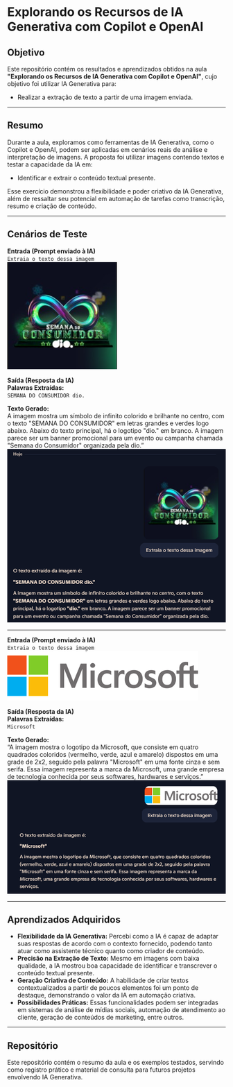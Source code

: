 # Explorando os Recursos de IA Generativa com Copilot e OpenAI

## Objetivo

Este repositório contém os resultados e aprendizados obtidos na aula **"Explorando os Recursos de IA Generativa com Copilot e OpenAI"**, cujo objetivo foi utilizar IA Generativa para:

- Realizar a extração de texto a partir de uma imagem enviada.

---

## Resumo

Durante a aula, exploramos como ferramentas de IA Generativa, como o Copilot e OpenAI, podem ser aplicadas em cenários reais de análise e interpretação de imagens. A proposta foi utilizar imagens contendo textos e testar a capacidade da IA em:

- Identificar e extrair o conteúdo textual presente.

Esse exercício demonstrou a flexibilidade e poder criativo da IA Generativa, além de ressaltar seu potencial em automação de tarefas como transcrição, resumo e criação de conteúdo.

---

## Cenários de Teste

**Entrada (Prompt enviado à IA)**  
`Extraia o texto dessa imagem`  
![alt text](inputs/input1.png)

**Saída (Resposta da IA)**  
**Palavras Extraídas:**  
`SEMANA DO CONSUMIDOR dio.`

**Texto Gerado:**  
A imagem mostra um símbolo de infinito colorido e brilhante no centro, com o texto "SEMANA DO CONSUMIDOR" em letras grandes e verdes logo abaixo. Abaixo do texto principal, há o logotipo "dio." em branco. A imagem parece ser um banner promocional para um evento ou campanha chamada "Semana do Consumidor" organizada pela dio.”
![alt text](outputs/output1.png)

---

**Entrada (Prompt enviado à IA)**  
`Extraia o texto dessa imagem`  
![alt text](inputs/input2.png)

**Saída (Resposta da IA)**  
**Palavras Extraídas:**  
`Microsoft`

**Texto Gerado:**  
“A imagem mostra o logotipo da Microsoft, que consiste em quatro quadrados coloridos (vermelho, verde, azul e amarelo) dispostos em uma grade de 2x2, seguido pela palavra "Microsoft" em uma fonte cinza e sem serifa. Essa imagem representa a marca da Microsoft, uma grande empresa de tecnologia conhecida por seus softwares, hardwares e serviços.”
![alt text](outputs/output2.png)

---

## Aprendizados Adquiridos

- **Flexibilidade da IA Generativa:** Percebi como a IA é capaz de adaptar suas respostas de acordo com o contexto fornecido, podendo tanto atuar como assistente técnico quanto como criador de conteúdo.
- **Precisão na Extração de Texto:** Mesmo em imagens com baixa qualidade, a IA mostrou boa capacidade de identificar e transcrever o conteúdo textual presente.
- **Geração Criativa de Conteúdo:** A habilidade de criar textos contextualizados a partir de poucos elementos foi um ponto de destaque, demonstrando o valor da IA em automação criativa.
- **Possibilidades Práticas:** Essas funcionalidades podem ser integradas em sistemas de análise de mídias sociais, automação de atendimento ao cliente, geração de conteúdos de marketing, entre outros.

---

## Repositório

Este repositório contém o resumo da aula e os exemplos testados, servindo como registro prático e material de consulta para futuros projetos envolvendo IA Generativa.
